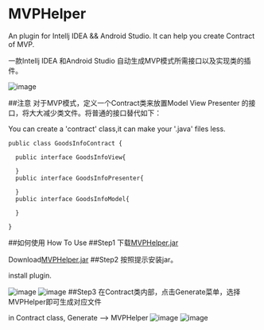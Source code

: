 # MVPHelper
An plugin for Intellj IDEA &amp;&amp; Android Studio. It can help you create Contract of MVP.

一款Intellj IDEA 和Android Studio 自动生成MVP模式所需接口以及实现类的插件。

![image](https://github.com/githubwing/MVPHelper/raw/master/preview.gif)

##注意
对于MVP模式，定义一个Contract类来放置Model View Presenter 的接口，将大大减少类文件。将普通的接口替代如下：

You can create a 'contract' class,it can make your '.java' files less. 
```
public class GoodsInfoContract {
    
  public interface GoodsInfoView{

  }
  public interface GoodsInfoPresenter{

  }
  public interface GoodsInfoModel{

  }

}
```
##如何使用 How To Use
##Step1
下载[MVPHelper.jar](https://github.com/githubwing/MVPHelper/raw/master/MVPHelper.jar)

Download[MVPHelper.jar](https://github.com/githubwing/MVPHelper/raw/master/MVPHelper.jar)
##Step2
按照提示安装jar。

install plugin.

![image](https://github.com/githubwing/MVPHelper/raw/master/img/step-1.png)
![image](https://github.com/githubwing/MVPHelper/raw/master/img/step0.png)
##Step3
在Contract类内部，点击Generate菜单，选择MVPHelper即可生成对应文件

in Contract class, Generate --> MVPHelper
![image](https://github.com/githubwing/MVPHelper/raw/master/img/step1.png)
![image](https://github.com/githubwing/MVPHelper/raw/master/img/step2.png)

